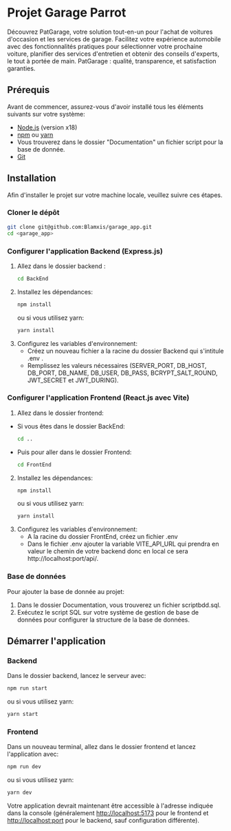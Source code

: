 # Projet Garage Parrot

Découvrez PatGarage, votre solution tout-en-un pour l'achat de voitures d'occasion et les services de garage. Facilitez votre expérience automobile avec des fonctionnalités pratiques pour sélectionner votre prochaine voiture, planifier des services d'entretien et obtenir des conseils d'experts, le tout à portée de main. PatGarage : qualité, transparence, et satisfaction garanties.

## Prérequis

Avant de commencer, assurez-vous d'avoir installé tous les éléments suivants sur votre système:
- [Node.js](https://nodejs.org/en/) (version x18)
- [npm](https://www.npmjs.com/) ou [yarn](https://yarnpkg.com/)
- Vous trouverez dans le dossier "Documentation" un fichier script pour la base de donnée.
- [Git](https://git-scm.com/)

## Installation

Afin d'installer le projet sur votre machine locale, veuillez suivre ces étapes.

### Cloner le dépôt

```bash
git clone git@github.com:Blamxis/garage_app.git
cd <garage_app>
```

### Configurer l'application Backend (Express.js)

1. Allez dans le dossier backend :
   ```bash
   cd BackEnd
   ```
2. Installez les dépendances:
   ```bash
   npm install
   ```
   ou si vous utilisez yarn:
   ```bash
   yarn install
   ```
3. Configurez les variables d'environnement:
   - Créez un nouveau fichier a la racine du dossier Backend qui s'intitule .env .
   - Remplissez les valeurs nécessaires (SERVER_PORT, DB_HOST, DB_PORT, DB_NAME, DB_USER, DB_PASS, BCRYPT_SALT_ROUND, JWT_SECRET et JWT_DURING).

### Configurer l'application Frontend (React.js avec Vite)

1. Allez dans le dossier frontend:

- Si vous êtes dans le dossier BackEnd:
    ```bash
    cd ..
    ```
- Puis pour aller dans le dossier Frontend:
   ```bash
   cd FrontEnd
   ```
2. Installez les dépendances:
   ```bash
   npm install
   ```
   ou si vous utilisez yarn:
   ```bash
   yarn install
   ```
3. Configurez les variables d'environnement:
    - A la racine du dossier FrontEnd, créez un fichier .env
    - Dans le fichier .env ajouter la variable VITE_API_URL qui prendra en valeur le chemin de votre backend donc en local ce sera http://localhost:port/api/.

### Base de données

Pour ajouter la base de donnée au projet:

1. Dans le dossier Documentation, vous trouverez un fichier scriptbdd.sql.
2. Exécutez le script SQL sur votre système de gestion de base de données pour configurer la structure de la base de données.

## Démarrer l'application

### Backend

Dans le dossier backend, lancez le serveur avec:

```bash
npm run start
```

ou si vous utilisez yarn:

```bash
yarn start
```

### Frontend

Dans un nouveau terminal, allez dans le dossier frontend et lancez l'application avec:

```bash
npm run dev
```

ou si vous utilisez yarn:

```bash
yarn dev
```

Votre application devrait maintenant être accessible à l'adresse indiquée dans la console (généralement [http://localhost:5173](http://localhost:5173) pour le frontend et [http://localhost:port](http://localhost:port) pour le backend, sauf configuration différente).

